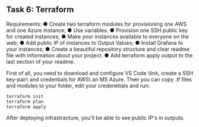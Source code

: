 Task 6: Terraform
--------------
Requirements:
●	Create two terraform modules for provisioning one AWS and one Azure instance;
●	Use variables.
●	Provision one SSH public key for created instances;
●	Make your instances available to everyone on the web;
●	Add public IP of instances to Output Values;
●	Install Grafana to your instances;
●	Create a beautiful repository structure and clear readme file with information about your project.
●	Add terraform apply output to the last section of your readme.


First of all, you need to download and configure VS Code \link\, create a SSH key-pair\\ and credentials for AWS\\ an MS Azure.
Then you can copy .tf files and modules to your folder, edit your credenetials and run:
```
terraform init
terraform plan
terraform apply
```
After deploying infrastracture, you'll be able to see public IP's in outputs.
